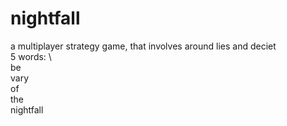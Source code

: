 # nightfall
a multiplayer strategy game, that involves around lies and deciet \
5 words: \ 
\
be \
vary \
of \
the \
nightfall 